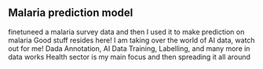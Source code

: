 ## Malaria prediction model 
finetuneed a malaria survey data and then I used it to make prediction on malaria 
Good stuff resides here!
I am taking over the world of AI data, watch out for me!
Dada Annotation, AI Data Training, Labelling, and many more in data works
Health sector is my main focus and then spreading it all around
